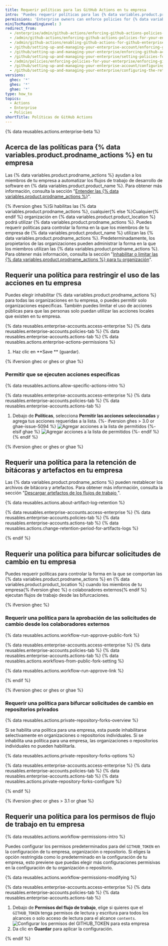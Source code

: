 ```yaml
---
title: Requerir políticas para las GitHub Actions en tu empresa
intro: 'Puedes requerir políticas para las {% data variables.product.prodname_actions %} dentro de las organizaciones de tu empresa o permitir que estas se configuren en cada organización.'
permissions: 'Enterprise owners can enforce policies for {% data variables.product.prodname_actions %} in an enterprise.'
miniTocMaxHeadingLevel: 3
redirect_from:
  - /enterprise/admin/github-actions/enforcing-github-actions-policies-for-your-enterprise
  - /admin/github-actions/enforcing-github-actions-policies-for-your-enterprise
  - /admin/github-actions/enabling-github-actions-for-github-enterprise-server/enforcing-github-actions-policies-for-your-enterprise
  - /github/setting-up-and-managing-your-enterprise-account/enforcing-github-actions-policies-in-your-enterprise-account
  - /github/setting-up-and-managing-your-enterprise/enforcing-github-actions-policies-in-your-enterprise-account
  - /github/setting-up-and-managing-your-enterprise/setting-policies-for-organizations-in-your-enterprise-account/enforcing-github-actions-policies-in-your-enterprise-account
  - /admin/policies/enforcing-policies-for-your-enterprise/enforcing-github-actions-policies-for-your-enterprise
  - /github/setting-up-and-managing-your-enterprise-account/configuring-the-retention-period-for-github-actions-artifacts-and-logs-in-your-enterprise-account
  - /github/setting-up-and-managing-your-enterprise/configuring-the-retention-period-for-github-actions-artifacts-and-logs-in-your-enterprise-account
versions:
  ghec: '*'
  ghes: '*'
  ghae: '*'
type: how_to
topics:
  - Actions
  - Enterprise
  - Policies
shortTitle: Políticas de GitHub Actions
---
```


{% data reusables.actions.enterprise-beta %}

## Acerca de las políticas para {% data variables.product.prodname_actions %} en tu empresa

Las {% data variables.product.prodname_actions %} ayudan a los miembros de tu empresa a automatizar los flujos de trabajo de desarrollo de software en {% data variables.product.product_name %}. Para obtener más información, consulta la sección "[Entender las {% data variables.product.prodname_actions %}](/actions/learn-github-actions/understanding-github-actions)".

{% ifversion ghes %}Si habilitas las {% data variables.product.prodname_actions %}, cualquier{% else %}Cualquier{% endif %} organización en {% data variables.product.product_location %} podrá utilizar {% data variables.product.prodname_actions %}. Puedes requerir políticas para controlar la forma en la que los miembros de tu empresa de {% data variables.product.product_name %} utilizan las {% data variables.product.prodname_actions %}. Predeterminadamente, los propietarios de las organizaciones pueden administrar la forma en la que los miembros utilizan las {% data variables.product.prodname_actions %}. Para obtener más información, consulta la sección "[Inhabilitar o limitar las {% data variables.product.prodname_actions %} para tu organización](/organizations/managing-organization-settings/disabling-or-limiting-github-actions-for-your-organization)".

## Requerir una política para restringir el uso de las acciones en tu empresa

Puedes elegir inhabilitar {% data variables.product.prodname_actions %} para todas las organizaciones en tu empresa, o puedes permitir solo organizaciones específicas. También puedes limitar el uso de acciones públicas para que las personas solo puedan utilizar las acciones locales que existen en tu empresa.

{% data reusables.enterprise-accounts.access-enterprise %}
{% data reusables.enterprise-accounts.policies-tab %}
{% data reusables.enterprise-accounts.actions-tab %}
{% data reusables.actions.enterprise-actions-permissions %}
1. Haz clic en **Save ** (guardar).

{% ifversion ghec or ghes or ghae %}

### Permitir que se ejecuten acciones específicas

{% data reusables.actions.allow-specific-actions-intro %}

{% data reusables.enterprise-accounts.access-enterprise %}
{% data reusables.enterprise-accounts.policies-tab %}
{% data reusables.enterprise-accounts.actions-tab %}
1. Debajo de **Políticas**, selecciona **Permitir las acciones seleccionadas** y agrega tus acciones requeridas a la lista.
   {%- ifversion ghes > 3.0 or ghae-issue-5094 %}
   ![Agregar acciones a la lista de permitidos](/assets/images/help/organizations/enterprise-actions-policy-allow-list.png)
   {%- elsif ghae %}
   ![Agregar acciones a la lista de permitidos](/assets/images/enterprise/github-ae/enterprise-actions-policy-allow-list.png)
   {%- endif %}
{% endif %}

{% ifversion ghec or ghes or ghae %}

## Requerir una política para la retención de bitácoras y artefactos en tu empresa

Las {% data variables.product.prodname_actions %} pueden restablecer los archivos de bitácora y artefactos. Para obtener más información, consulta la sección "[Descargar artefactos de los flujos de trabajo ](/actions/managing-workflow-runs/downloading-workflow-artifacts)".

{% data reusables.actions.about-artifact-log-retention %}

{% data reusables.enterprise-accounts.access-enterprise %}
{% data reusables.enterprise-accounts.policies-tab %}
{% data reusables.enterprise-accounts.actions-tab %}
{% data reusables.actions.change-retention-period-for-artifacts-logs  %}

{% endif %}

## Requerir una política para bifurcar solicitudes de cambio en tu empresa

Puedes requerir políticas para controlar la forma en la que se comportan las {% data variables.product.prodname_actions %} en {% data variables.product.product_location %} cuando los miembros de tu empresa{% ifversion ghec %} o colaboradores externos{% endif %} ejecutan flujos de trabajo desde las bifurcaciones.

{% ifversion ghec %}

### Requerir una política para la aprobación de las solicitudes de cambio desde los colaboradores externos

{% data reusables.actions.workflow-run-approve-public-fork %}

{% data reusables.enterprise-accounts.access-enterprise %}
{% data reusables.enterprise-accounts.policies-tab %}
{% data reusables.enterprise-accounts.actions-tab %}
{% data reusables.actions.workflows-from-public-fork-setting %}

{% data reusables.actions.workflow-run-approve-link %}

{% endif %}

{% ifversion ghec or ghes or ghae %}

### Requerir una política para bifurcar solicitudes de cambio en repositorios privados

{% data reusables.actions.private-repository-forks-overview %}

Si se habilita una política para una empresa, esta puede inhabilitarse selectivamente en organizaciones o repositorios individuales. Si se inhabilita una política para una empresa, las organizaciones o repositorios individuales no pueden habilitarla.

{% data reusables.actions.private-repository-forks-options %}

{% data reusables.enterprise-accounts.access-enterprise %}
{% data reusables.enterprise-accounts.policies-tab %}
{% data reusables.enterprise-accounts.actions-tab %}
{% data reusables.actions.private-repository-forks-configure %}

{% endif %}

{% ifversion ghec or ghes > 3.1 or ghae %}

## Requerir una política para los permisos de flujo de trabajo en tu empresa

{% data reusables.actions.workflow-permissions-intro %}

Puedes configurar los permisos predeterminados para del `GITHUB_TOKEN` en la configuración de tu empresa, organización o repositorio. Si eliges la opción restringida como lo predeterminado en la configuración de tu empresa, esto previene que puedas elegir más configuraciones permisivas en la configuración de tu organización o repositorio.

{% data reusables.actions.workflow-permissions-modifying %}

{% data reusables.enterprise-accounts.access-enterprise %}
{% data reusables.enterprise-accounts.policies-tab %}
{% data reusables.enterprise-accounts.actions-tab %}
1. Debajo de **Permisos del flujo de trabajo**, elige si quieres que el `GITHUB_TOKEN` tenga permisos de lectura y escritura para todos los alcances o solo acceso de lectura para el alcance `contents`. ![Configurar los permisos del GITHUB_TOKEN para esta empresa](/assets/images/help/settings/actions-workflow-permissions-enterprise.png)
1. Da clic en **Guardar** para aplicar la configuración.

{% endif %}
